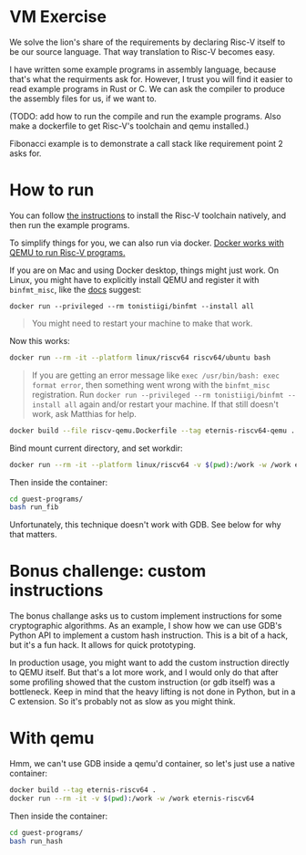 # VM Exercise

We solve the lion's share of the requirements by declaring Risc-V itself to be our source language.  That way translation to Risc-V becomes easy.

I have written some example programs in assembly language, because that's what the requirments ask for.  However, I trust you will find it easier to read example programs in Rust or C.  We can ask the compiler to produce the assembly files for us, if we want to.

(TODO: add how to run the compile and run the example programs.  Also make a dockerfile to get Risc-V's toolchain and qemu installed.)

Fibonacci example is to demonstrate a call stack like requirement point 2 asks for.

# How to run

You can follow [the instructions](https://github.com/riscv-collab/riscv-gnu-toolchain) to install the Risc-V toolchain natively, and then run the example programs.

To simplify things for you, we can also run via docker.  [Docker works with QEMU to run Risc-V programs.](https://docs.docker.com/build/building/multi-platform/)

If you are on Mac and using Docker desktop, things might just work.  On Linux, you might have to explicitly install QEMU and register it with `binfmt_misc`, like the [docs](https://docs.docker.com/build/building/multi-platform/) suggest:

```
docker run --privileged --rm tonistiigi/binfmt --install all
```

> You might need to restart your machine to make that work.

Now this works:

```bash
docker run --rm -it --platform linux/riscv64 riscv64/ubuntu bash
```

> If you are getting an error message like `exec /usr/bin/bash: exec format error`, then something went wrong with the `binfmt_misc` registration.  Run `docker run --privileged --rm tonistiigi/binfmt --install all` again and/or restart your machine.  If that still doesn't work, ask Matthias for help.

```bash
docker build --file riscv-qemu.Dockerfile --tag eternis-riscv64-qemu .
```

Bind mount current directory, and set workdir:

```bash
docker run --rm -it --platform linux/riscv64 -v $(pwd):/work -w /work eternis-riscv64-qemu
```

Then inside the container:

```bash
cd guest-programs/
bash run_fib
```

Unfortunately, this technique doesn't work with GDB.  See below for why that matters.

# Bonus challenge: custom instructions

The bonus challange asks us to custom implement instructions for some cryptographic algorithms.  As an example, I show how we can use GDB's Python API to implement a custom hash instruction.  This is a bit of a hack, but it's a fun hack.  It allows for quick prototyping.

In production usage, you might want to add the custom instruction directly to QEMU itself.  But that's a lot more work, and I would only do that after some profiling showed that the custom instruction (or gdb itself) was a bottleneck.  Keep in mind that the heavy lifting is not done in Python, but in a C extension.  So it's probably not as slow as you might think.

# With qemu

Hmm, we can't use GDB inside a qemu'd container, so let's just use a native container:

```bash
docker build --tag eternis-riscv64 .
docker run --rm -it -v $(pwd):/work -w /work eternis-riscv64
```

Then inside the container:

```bash
cd guest-programs/
bash run_hash
```
